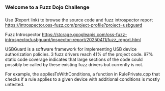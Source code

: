 ###
### Welcome to a Fuzz Dojo Challenge
###

Use (Report link) to browse the source code and fuzz introspector report https://introspector.oss-fuzz.com/project-profile?project=usbguard

Fuzz Introspector
https://storage.googleapis.com/oss-fuzz-introspector/usbguard/inspector-report/20250411/fuzz_report.html

USBGuard is a software framework for implementing USB device authorization policies. 3 fuzz drivers reach 41% of the project code.  97% static code coverage indicates that large sections of the code could possibly be called by these existing fuzz drivers but currently is not.

For example, the appliesToWithConditions, a function in RulePrivate.cpp that checks if a rule applies to a given device with additional conditions is mostly untested.
